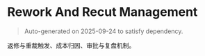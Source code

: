 # Rework And Recut Management

> Auto-generated on 2025-09-24 to satisfy dependency.

返修与重裁触发、成本归因、审批与复盘机制。
